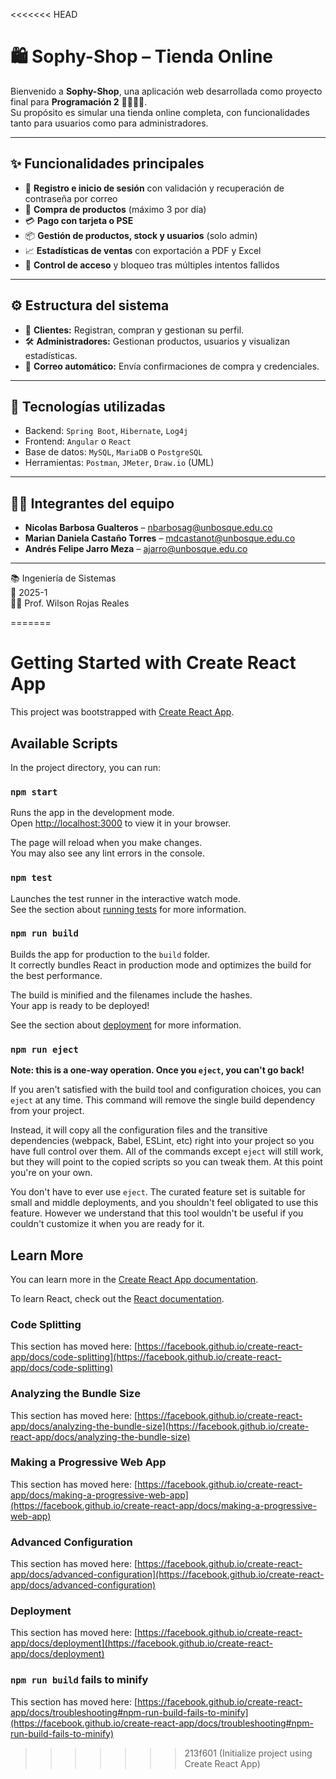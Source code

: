 <<<<<<< HEAD
# 🛍️ Sophy-Shop – Tienda Online

Bienvenido a **Sophy-Shop**, una aplicación web desarrollada como proyecto final para **Programación 2** 👨‍💻👩‍💻.  
Su propósito es simular una tienda online completa, con funcionalidades tanto para usuarios como para administradores.

---

## ✨ Funcionalidades principales

- 👤 **Registro e inicio de sesión** con validación y recuperación de contraseña por correo
- 🛒 **Compra de productos** (máximo 3 por día)
- 💳 **Pago con tarjeta o PSE**
- 📦 **Gestión de productos, stock y usuarios** (solo admin)
- 📈 **Estadísticas de ventas** con exportación a PDF y Excel
- 🔐 **Control de acceso** y bloqueo tras múltiples intentos fallidos

---

## ⚙️ Estructura del sistema

- 👥 **Clientes:** Registran, compran y gestionan su perfil.
- 🛠️ **Administradores:** Gestionan productos, usuarios y visualizan estadísticas.
- 🔁 **Correo automático:** Envía confirmaciones de compra y credenciales.

---

## 🧩 Tecnologías utilizadas

- Backend: `Spring Boot`, `Hibernate`, `Log4j`
- Frontend: `Angular` o `React`
- Base de datos: `MySQL`, `MariaDB` o `PostgreSQL`
- Herramientas: `Postman`, `JMeter`, `Draw.io` (UML)

---

## 👨‍💻 Integrantes del equipo

- **Nicolas Barbosa Gualteros** – [nbarbosag@unbosque.edu.co](mailto:nbarbosag@unbosque.edu.co)
- **Marian Daniela Castaño Torres** – [mdcastanot@unbosque.edu.co](mailto:mdcastanot@unbosque.edu.co)
- **Andrés Felipe Jarro Meza** – [ajarro@unbosque.edu.co](mailto:ajarro@unbosque.edu.co)

---

📚 Ingeniería de Sistemas  
📆 2025-1  
👨‍🏫 Prof. Wilson Rojas Reales

=======
# Getting Started with Create React App

This project was bootstrapped with [Create React App](https://github.com/facebook/create-react-app).

## Available Scripts

In the project directory, you can run:

### `npm start`

Runs the app in the development mode.\
Open [http://localhost:3000](http://localhost:3000) to view it in your browser.

The page will reload when you make changes.\
You may also see any lint errors in the console.

### `npm test`

Launches the test runner in the interactive watch mode.\
See the section about [running tests](https://facebook.github.io/create-react-app/docs/running-tests) for more information.

### `npm run build`

Builds the app for production to the `build` folder.\
It correctly bundles React in production mode and optimizes the build for the best performance.

The build is minified and the filenames include the hashes.\
Your app is ready to be deployed!

See the section about [deployment](https://facebook.github.io/create-react-app/docs/deployment) for more information.

### `npm run eject`

**Note: this is a one-way operation. Once you `eject`, you can't go back!**

If you aren't satisfied with the build tool and configuration choices, you can `eject` at any time. This command will remove the single build dependency from your project.

Instead, it will copy all the configuration files and the transitive dependencies (webpack, Babel, ESLint, etc) right into your project so you have full control over them. All of the commands except `eject` will still work, but they will point to the copied scripts so you can tweak them. At this point you're on your own.

You don't have to ever use `eject`. The curated feature set is suitable for small and middle deployments, and you shouldn't feel obligated to use this feature. However we understand that this tool wouldn't be useful if you couldn't customize it when you are ready for it.

## Learn More

You can learn more in the [Create React App documentation](https://facebook.github.io/create-react-app/docs/getting-started).

To learn React, check out the [React documentation](https://reactjs.org/).

### Code Splitting

This section has moved here: [https://facebook.github.io/create-react-app/docs/code-splitting](https://facebook.github.io/create-react-app/docs/code-splitting)

### Analyzing the Bundle Size

This section has moved here: [https://facebook.github.io/create-react-app/docs/analyzing-the-bundle-size](https://facebook.github.io/create-react-app/docs/analyzing-the-bundle-size)

### Making a Progressive Web App

This section has moved here: [https://facebook.github.io/create-react-app/docs/making-a-progressive-web-app](https://facebook.github.io/create-react-app/docs/making-a-progressive-web-app)

### Advanced Configuration

This section has moved here: [https://facebook.github.io/create-react-app/docs/advanced-configuration](https://facebook.github.io/create-react-app/docs/advanced-configuration)

### Deployment

This section has moved here: [https://facebook.github.io/create-react-app/docs/deployment](https://facebook.github.io/create-react-app/docs/deployment)

### `npm run build` fails to minify

This section has moved here: [https://facebook.github.io/create-react-app/docs/troubleshooting#npm-run-build-fails-to-minify](https://facebook.github.io/create-react-app/docs/troubleshooting#npm-run-build-fails-to-minify)
>>>>>>> 213f601 (Initialize project using Create React App)
